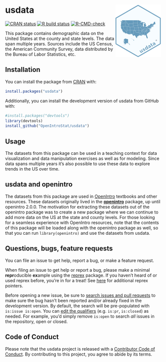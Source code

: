 
<!-- README.md is generated from README.Rmd. Please edit that file -->

# usdata <a href="https://openintrostat.github.io/usdata/"><img src="man/figures/usdata-hex.png" align="right" height="170" /></a>

<!-- badges: start -->

[![CRAN
status](https://www.r-pkg.org/badges/version/usdata)](https://CRAN.R-project.org/package=usdata)
[![R build
status](https://github.com/OpenIntroStat/usdata/workflows/R-CMD-check/badge.svg)](https://github.com/OpenIntroStat/usdata/actions)
[![R-CMD-check](https://github.com/OpenIntroStat/usdata/workflows/R-CMD-check/badge.svg)](https://github.com/OpenIntroStat/usdata/actions)
<!-- badges: end -->

This package contains demographic data on the United States at the
county and state levels. The data span multiple years. Sources include
the US Census, the American Community Survey, data distributed by the
Bureau of Labor Statistics, etc.

## Installation

You can install the package from [CRAN](https://CRAN.R-project.org)
with:

``` r
install.packages("usdata")
```

Additionally, you can install the development version of usdata from
GitHub with:

``` r
#install.packages("devtools")
library(devtools)
install_github("OpenIntroStat/usdata")
```

## Usage

The datasets from this package can be used in a teaching context for
data visualization and data manipulation exercises as well as for
modeling. Since data spans multiple years it’s also possible to use
these data to explore trends in the US over time.

## usdata and openintro

The datasets from this package are used in
[OpenIntro](https://www.openintro.org/) textbooks and other resources.
These datasets originally lived in the
[**openintro**](http://openintrostat.github.io/openintro/) package, up
until openintro 2.0.0. The motivation for extracting these datasets out
of the openintro package was to create a new package where we can
continue to add more data on the US at the state and county levels. For
those looking for a seamless experience with OpenIntro resources, note
that the contents of this package will be loaded along with the
openintro package as well, so that you can run `library(openintro)` and
use the datasets from usdata.

## Questions, bugs, feature requests

You can file an issue to get help, report a bug, or make a feature
request.

When filing an issue to get help or report a bug, please make a minimal
**repr**oducible **ex**ample using the
[reprex](https://reprex.tidyverse.org/) package. If you haven’t heard of
or used reprex before, you’re in for a treat! See
[here](https://www.tidyverse.org/help/) for additional reprex pointers.

Before opening a new issue, be sure to [search issues and pull
requests](https://github.com/openintrostat/usdata/issues) to make sure
the bug hasn’t been reported and/or already fixed in the development
version. By default, the search will be pre-populated with
`is:issue is:open`. You can [edit the
qualifiers](https://help.github.com/articles/searching-issues-and-pull-requests/)
(e.g. `is:pr`, `is:closed`) as needed. For example, you’d simply remove
`is:open` to search *all* issues in the repository, open or closed.

## Code of Conduct

Please note that the usdata project is released with a [Contributor Code
of
Conduct](https://contributor-covenant.org/version/2/0/CODE_OF_CONDUCT.html).
By contributing to this project, you agree to abide by its terms.
